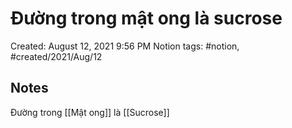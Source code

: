 # Đường trong mật ong là sucrose

Created: August 12, 2021 9:56 PM
Notion tags: #notion, #created/2021/Aug/12

## Notes
Đường trong [[Mật ong]] là [[Sucrose]]